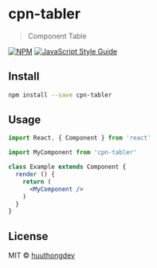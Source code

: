 # cpn-tabler

> Component Table

[![NPM](https://img.shields.io/npm/v/cpn-tabler.svg)](https://www.npmjs.com/package/cpn-tabler) [![JavaScript Style Guide](https://img.shields.io/badge/code_style-standard-brightgreen.svg)](https://standardjs.com)

## Install

```bash
npm install --save cpn-tabler
```

## Usage

```jsx
import React, { Component } from 'react'

import MyComponent from 'cpn-tabler'

class Example extends Component {
  render () {
    return (
      <MyComponent />
    )
  }
}
```

## License

MIT © [huuthongdev](https://github.com/huuthongdev)

